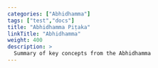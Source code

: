 ```yaml
---
categories: ["Abhidhamma"]
tags: ["test","docs"] 
title: "Abhidhamma Piṭaka"
linkTitle: "Abhidhamma"
weight: 400
description: >
  Summary of key concepts from the Abhidhamma
---
```

